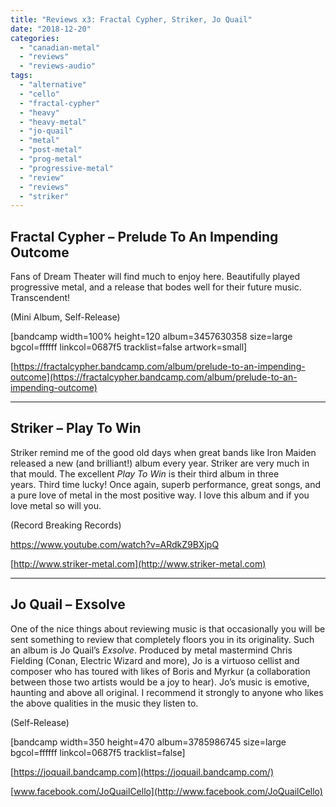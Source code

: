 ```yaml
---
title: "Reviews x3: Fractal Cypher, Striker, Jo Quail"
date: "2018-12-20"
categories: 
  - "canadian-metal"
  - "reviews"
  - "reviews-audio"
tags: 
  - "alternative"
  - "cello"
  - "fractal-cypher"
  - "heavy"
  - "heavy-metal"
  - "jo-quail"
  - "metal"
  - "post-metal"
  - "prog-metal"
  - "progressive-metal"
  - "review"
  - "reviews"
  - "striker"
---
```


## Fractal Cypher – Prelude To An Impending Outcome

Fans of Dream Theater will find much to enjoy here. Beautifully played progressive metal, and a release that bodes well for their future music. Transcendent!

(Mini Album, Self-Release)

\[bandcamp width=100% height=120 album=3457630358 size=large bgcol=ffffff linkcol=0687f5 tracklist=false artwork=small\]

[https://fractalcypher.bandcamp.com/album/prelude-to-an-impending-outcome](https://fractalcypher.bandcamp.com/album/prelude-to-an-impending-outcome)

* * *

## Striker – Play To Win

Striker remind me of the good old days when great bands like Iron Maiden released a new (and brilliant!) album every year. Striker are very much in that mould. The excellent _Play To Win_ is their third album in three years. Third time lucky! Once again, superb performance, great songs, and a pure love of metal in the most positive way. I love this album and if you love metal so will you.

(Record Breaking Records)

https://www.youtube.com/watch?v=ARdkZ9BXjpQ

[http://www.striker-metal.com](http://www.striker-metal.com)

* * *

## Jo Quail – Exsolve

One of the nice things about reviewing music is that occasionally you will be sent something to review that completely floors you in its originality. Such an album is Jo Quail’s _Exsolve_. Produced by metal mastermind Chris Fielding (Conan, Electric Wizard and more), Jo is a virtuoso cellist and composer who has toured with likes of Boris and Myrkur (a collaboration between those two artists would be a joy to hear). Jo’s music is emotive, haunting and above all original. I recommend it strongly to anyone who likes the above qualities in the music they listen to.

(Self-Release)

\[bandcamp width=350 height=470 album=3785986745 size=large bgcol=ffffff linkcol=0687f5 tracklist=false\]

[https://joquail.bandcamp.com](https://joquail.bandcamp.com/)

[www.facebook.com/JoQuailCello](http://www.facebook.com/JoQuailCello)
